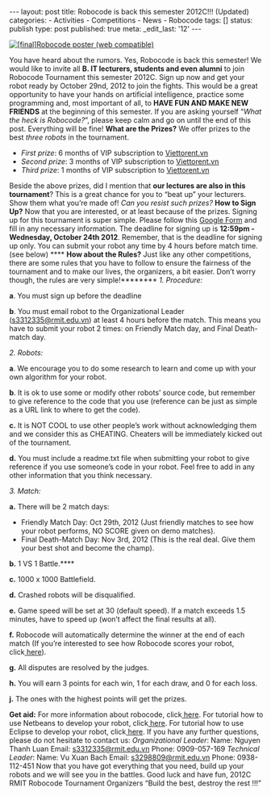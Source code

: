--- layout: post title: Robocode is back this semester 2012C!!!
(Updated) categories: - Activities - Competitions - News - Robocode
tags: [] status: publish type: post published: true meta: \_edit\_last:
'12' ---

[![](http://rmitc.org/wp-content/uploads/2012/10/finalRobocode-poster-web-compatible.jpg "[final]Robocode poster (web compatible)")](http://rmitc.org/wp-content/uploads/2012/10/finalRobocode-poster-web-compatible.jpg)

You have heard about the rumors. Yes, Robocode is back this semester! We
would like to invite all **B. IT lecturers, students and even alumni**
to join Robocode Tournament this semester 2012C. Sign up now and get
your robot ready by October 29nd, 2012 to join the fights. This would be
a great opportunity to have your hands on artificial intelligence,
practice some programming and, most important of all, to **HAVE FUN AND
MAKE NEW FRIENDS** at the beginning of this semester. If you are asking
yourself “*What the heck is Robocode?*”, please keep calm and go on
until the end of this post. Everything will be fine! **What are the
Prizes?** We offer prizes to the best *three robots* in the tournament.

-   *First prize*: 6 months of VIP subscription to
    [Viettorent.vn](http://viettorrent.vn/ "Viettorrent.vn")
-   *Second prize*: 3 months of VIP subscription
    to [Viettorent.vn](http://viettorrent.vn/ "Viettorrent.vn")
-   *Third prize*: 1 months of VIP subscription
    to [Viettorent.vn](http://viettorrent.vn/ "Viettorrent.vn")

Beside the above prizes, did I mention that **our lectures are also in
this tournament**? This is a great chance for you to “beat up” your
lecturers. Show them what you’re made of! *Can you resist such prizes?*
**How to Sign Up?** Now that you are interested, or at least because of
the prizes. Signing up for this tournament is super simple. Please
follow this [Google
Form](https://docs.google.com/spreadsheet/viewform?formkey=dFlzWDlCTzZEVVJEZU5Kb0RWTzV3Qnc6MQ "Google Form") and
fill in any necessary information. The deadline for signing up is
**12:59pm - Wednesday, October 24th 2012**. Remember, that is the
deadline for signing up only. You can submit your robot any time by 4
hours before match time. (see below) **** **How about the Rules?** Just
like any other competitions, there are some rules that you have to
follow to ensure the fairness of the tournament and to make our lives,
the organizers, a bit easier. Don’t worry though, the rules are very
simple!******** *1. Procedure:*

**a**. You must sign up before the deadline

**b**. You must email robot to the Organizational Leader
(s3312335@rmit.edu.vn) at least 4 hours before the match. This means you
have to submit your robot 2 times: on Friendly Match day, and Final
Death-match day.

*2. Robots:*

**a**. We encourage you to do some research to learn and come up with
your own algorithm for your robot.

**b**. It is ok to use some or modify other robots’ source code, but
remember to give reference to the code that you use (reference can be
just as simple as a URL link to where to get the code).

**c.** It is NOT COOL to use other people’s work without acknowledging
them and we consider this as CHEATING. Cheaters will be immediately
kicked out of the tournament.

**d.** You must include a readme.txt file when submitting your robot to
give reference if you use someone’s code in your robot. Feel free to add
in any other information that you think necessary.

*3. Match:*

**a.** There will be 2 match days:

-   Friendly Match Day: Oct 29th, 2012 (Just friendly matches to see how
    your robot performs, NO SCORE given on demo matches).
-   Final Death-Match Day: Nov 3rd, 2012 (This is the real deal. Give
    them your best shot and become the champ).

**b.** 1 VS 1 Battle.****

**c.** 1000 x 1000 Battlefield.

**d.** Crashed robots will be disqualified.

**e.** Game speed will be set at 30 (default speed). If a match exceeds
1.5 minutes, have to speed up (won’t affect the final results at all).

**f.** Robocode will automatically determine the winner at the end of
each match (If you’re interested to see how Robocode scores your robot,
click[ here](http://robowiki.net/wiki/Robocode/Scoring)).

**g.** All disputes are resolved by the judges.

**h.** You will earn 3 points for each win, 1 for each draw, and 0 for
each loss.

**j.** The ones with the highest points will get the prizes.

**Get aid:** For more information about robocode,
click[ here](http://robowiki.net/wiki/Robocode). For tutorial how to use
Netbeans to develop your robot,
click[ here](http://robowiki.net/wiki/Robocode/NetBeans/Configure). For
tutorial how to use Eclipse to develop your robot,
click[ here](http://robowiki.net/wiki/Robocode/Eclipse/Create_a_Project).
If you have any further questions, please do not hesitate to contact us:
*Organizational Leader*: Name: Nguyen Thanh Luan Email:
s3312335@rmit.edu.vn Phone: 0909-057-169 *Technical Leader*: Name: Vu
Xuan Bach Email: s3298809@rmit.edu.vn Phone: 0938-112-451 Now that you
have got everything that you need, build up your robots and we will see
you in the battles. Good luck and have fun, 2012C RMIT Robocode
Tournament Organizers “Build the best, destroy the rest !!!”
